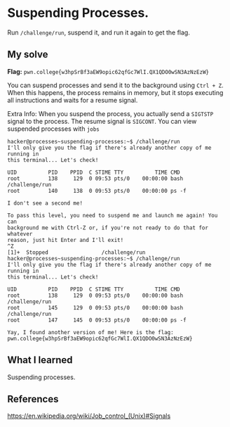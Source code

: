 # Suspending Processes.
Run `/challenge/run`, suspend it, and run it again to get the flag.

## My solve
**Flag:** `pwn.college{w3hpSrBf3aEW9opic62qfGc7WlI.QX1QDO0wSN3AzNzEzW}`

You can suspend processes and send it to the background using `Ctrl + Z`. When this happens, the process remains in memory, but it stops executing all instructions and waits for a resume signal. 

Extra Info:
When you suspend the process, you actually send a `SIGTSTP` signal to the process. The resume signal is `SIGCONT`.
You can view suspended processes with `jobs`

```
hacker@processes~suspending-processes:~$ /challenge/run 
I'll only give you the flag if there's already another copy of me running in 
this terminal... Let's check!

UID          PID    PPID  C STIME TTY          TIME CMD
root         138     129  0 09:53 pts/0    00:00:00 bash /challenge/run
root         140     138  0 09:53 pts/0    00:00:00 ps -f

I don't see a second me!

To pass this level, you need to suspend me and launch me again! You can 
background me with Ctrl-Z or, if you're not ready to do that for whatever 
reason, just hit Enter and I'll exit!
^Z
[1]+  Stopped                 /challenge/run
hacker@processes~suspending-processes:~$ /challenge/run 
I'll only give you the flag if there's already another copy of me running in 
this terminal... Let's check!

UID          PID    PPID  C STIME TTY          TIME CMD
root         138     129  0 09:53 pts/0    00:00:00 bash /challenge/run
root         145     129  0 09:53 pts/0    00:00:00 bash /challenge/run
root         147     145  0 09:53 pts/0    00:00:00 ps -f

Yay, I found another version of me! Here is the flag:
pwn.college{w3hpSrBf3aEW9opic62qfGc7WlI.QX1QDO0wSN3AzNzEzW}
```

## What I learned
Suspending processes.

## References 
https://en.wikipedia.org/wiki/Job_control_(Unix)#Signals